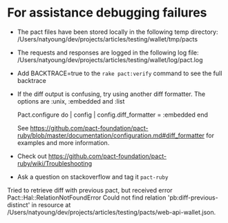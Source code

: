 # For assistance debugging failures

* The pact files have been stored locally in the following temp directory:
    /Users/natyoung/dev/projects/articles/testing/wallet/tmp/pacts

* The requests and responses are logged in the following log file:
    /Users/natyoung/dev/projects/articles/testing/wallet/log/pact.log

* Add BACKTRACE=true to the `rake pact:verify` command to see the full backtrace

* If the diff output is confusing, try using another diff formatter.
  The options are :unix, :embedded and :list

    Pact.configure do | config |
      config.diff_formatter = :embedded
    end

  See https://github.com/pact-foundation/pact-ruby/blob/master/documentation/configuration.md#diff_formatter for examples and more information.

* Check out https://github.com/pact-foundation/pact-ruby/wiki/Troubleshooting

* Ask a question on stackoverflow and tag it `pact-ruby`


Tried to retrieve diff with previous pact, but received error Pact::Hal::RelationNotFoundError Could not find relation 'pb:diff-previous-distinct' in resource at /Users/natyoung/dev/projects/articles/testing/pacts/web-api-wallet.json.